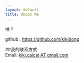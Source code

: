 ```yaml
---
layout: default
title: About Me
---
```


啥？

github : <https://github.com/kikidong>

##我的联系方式  
Email: [kiki.caicai AT gmail.com](mailto:kiki.caicai@gmail.com)  


